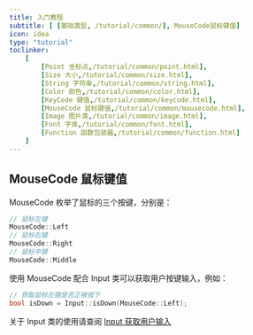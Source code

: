 ```yaml
---
title: 入门教程
subtitle: [ [基础类型, /tutorial/common/], MouseCode鼠标键值]
icon: idea
type: "tutorial"
toclinker: 
    [
        [Point 坐标点,/tutorial/common/point.html],
        [Size 大小,/tutorial/common/size.html],
        [String 字符串,/tutorial/common/string.html],
        [Color 颜色,/tutorial/common/color.html],
        [KeyCode 键值,/tutorial/common/keycode.html],
        [MouseCode 鼠标键值,/tutorial/common/mousecode.html],
        [Image 图片类,/tutorial/common/image.html],
        [Font 字体,/tutorial/common/font.html],
        [Function 函数包装器,/tutorial/common/function.html]
    ]
---
```


## MouseCode 鼠标键值

MouseCode 枚举了鼠标的三个按键，分别是：

```cpp
// 鼠标左键
MouseCode::Left
// 鼠标右键
MouseCode::Right
// 鼠标中键
MouseCode::Middle
```

使用 MouseCode 配合 Input 类可以获取用户按键输入，例如：

```cpp
// 获取鼠标左键是否正被按下
bool isDown = Input::isDown(MouseCode::Left);
```

关于 Input 类的使用请查阅 [Input 获取用户输入](/tutorial/base/input.html)
